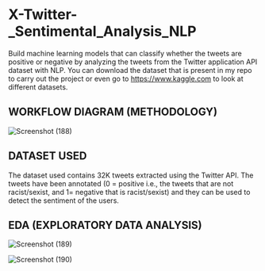 # X-Twitter-_Sentimental_Analysis_NLP

Build machine learning models that can classify whether the tweets are positive or negative by analyzing the tweets from the Twitter application API dataset with NLP. You can download the dataset that is present in my repo to carry out the project or even go to https://www.kaggle.com to look at different datasets.

## WORKFLOW DIAGRAM (METHODOLOGY)

![Screenshot (188)](https://github.com/CoderNitu/X-Twitter-_Sentimental_Analysis_NLP/assets/87817227/cd196427-f0f8-416b-ac6c-bb406c845347)

## DATASET USED

The dataset used contains 32K tweets extracted using the Twitter API. The tweets have been annotated (0 = positive i.e., the tweets that are not racist/sexist, and 1= negative that is racist/sexist) and they can be used to detect the sentiment of the users.

## EDA (EXPLORATORY DATA ANALYSIS)

![Screenshot (189)](https://github.com/CoderNitu/X-Twitter-_Sentimental_Analysis_NLP/assets/87817227/879dced6-d40b-4fc9-a9f2-1d550d75eaa4)

![Screenshot (190)](https://github.com/CoderNitu/X-Twitter-_Sentimental_Analysis_NLP/assets/87817227/e3fabb29-4cf0-415f-a50f-7eacdcd654a3)
